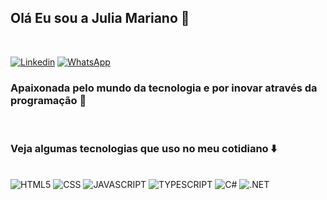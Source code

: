 ## Olá Eu sou a Julia Mariano 👋
<br/>

[![Linkedin](https://img.shields.io/badge/LinkedIn-0077B5?style=for-the-badge&logo=linkedin&logoColor=white)](https://www.linkedin.com/in/júlia-mariano-519141254)
[![WhatsApp](https://img.shields.io/badge/WhatsApp-25D366?style=for-the-badge&logo=whatsapp&logoColor=white)](https://contate.me/juliamariano)


### Apaixonada pelo mundo da tecnologia e por inovar através da programação 💖 
<br/>

### Veja algumas tecnologias que uso no meu cotidiano ⬇️

<div style="display: inline_block;"><br/>
<img src="https://img.shields.io/badge/HTML5-E34F26?style=for-the-badge&logo=html5&logoColor=white" alt="HTML5">

<img src="https://img.shields.io/badge/CSS3-1572B6?style=for-the-badge&logo=css3&logoColor=white" alt="CSS">

<img src="https://img.shields.io/badge/JavaScript-F7DF1E?style=for-the-badge&logo=javascript&logoColor=black" alt="JAVASCRIPT">

<img src="https://img.shields.io/badge/TypeScript-007ACC?style=for-the-badge&logo=typescript&logoColor=white" alt="TYPESCRIPT">

<img src="https://img.shields.io/badge/C%23-239120?style=for-the-badge&logo=c-sharp&logoColor=white" alt="C#">

<img src="https://img.shields.io/badge/.NET-5C2D91?style=for-the-badge&logo=.net&logoColor=white" alt=".NET">

</div>

